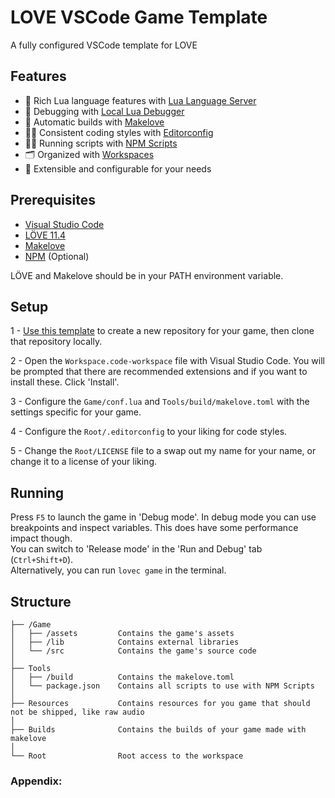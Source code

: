 # LOVE VSCode Game Template
A fully configured VSCode template for LOVE

## Features
- 📄 Rich Lua language features with [Lua Language Server](https://github.com/LuaLS/lua-language-server)
- 🔧 Debugging with [Local Lua Debugger](https://github.com/tomblind/local-lua-debugger-vscode)
- 🏢 Automatic builds with [Makelove](https://github.com/pfirsich/makelove)
- 👨‍💻 Consistent coding styles with [Editorconfig](https://github.com/editorconfig/editorconfig-vscode)
- 🏃‍♂️ Running scripts with [NPM Scripts](https://docs.npmjs.com/cli/v9/using-npm/scripts)
- 🗂️ Organized with [Workspaces](https://code.visualstudio.com/docs/editor/workspaces)
- 🔗 Extensible and configurable for your needs

## Prerequisites
- [Visual Studio Code](https://code.visualstudio.com/download)
- [LÖVE 11.4](https://love2d.org/)
- [Makelove](https://github.com/pfirsich/makelove)
- [NPM](https://nodejs.org/en/download) (Optional)

LÖVE and Makelove should be in your PATH environment variable.

## Setup
1 - [Use this template](https://docs.github.com/en/repositories/creating-and-managing-repositories/creating-a-repository-from-a-template) to create a new repository for your game, then clone that repository locally.

2 - Open the `Workspace.code-workspace` file with Visual Studio Code.
You will be prompted that there are recommended extensions and if you want to install these. Click 'Install'.

3 - Configure the `Game/conf.lua` and `Tools/build/makelove.toml` with the settings specific for your game.

4 - Configure the `Root/.editorconfig` to your liking for code styles.

5 - Change the `Root/LICENSE` file to a swap out my name for your name, or change it to a license of your liking. 

## Running
Press `F5` to launch the game in 'Debug mode'. In debug mode you can use breakpoints and inspect variables. This does have some performance impact though.\
You can switch to 'Release mode' in the 'Run and Debug' tab (`Ctrl+Shift+D`).\
Alternatively, you can run `lovec game` in the terminal.

## Structure
```
├── /Game
│   ├── /assets         Contains the game's assets
│   ├── /lib            Contains external libraries
│   └── /src            Contains the game's source code
│
├── Tools
│   ├── /build          Contains the makelove.toml
│   └── package.json    Contains all scripts to use with NPM Scripts
│
├── Resources           Contains resources for you game that should not be shipped, like raw audio
│
├── Builds              Contains the builds of your game made with makelove
│
└── Root                Root access to the workspace
```

### Appendix: 
